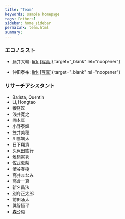 ```yaml
---
title: "Team"
keywords: sample homepage
tags: [others]
sidebar: home_sidebar
permalink: team.html
summary:
---
```


### エコノミスト

- 藤井大輔: [link](https://sites.google.com/site/fujii0622/home) [[写真]](./files/DaisukeFujii.jpg){:target="_blank" rel="noopener"}

- 仲田泰祐: [link](https://sites.google.com/site/taisukenakata/) [[写真]](./files/TaisukeNakata.jpg){:target="_blank" rel="noopener"}

<!-- - 砂川武貴 (プロジェクトの技術的サポート): [link](https://tkksnk.github.io/) -->


### リサーチアシスタント

- Batista, Quentin
- Li, Hongtao
- 饗庭匠
- 浅井寛之
- 岡本亘
- 小野泰輝
- 笠井美穂
- 川脇颯太
- 日下翔貴
- 久保田紘行
- 雉間憲秀
- 佐武恵梨
- 渋谷春樹
- 高井まなみ
- 高倉一真
- 新名昌法
- 別府正太郎
- 前田湧太
- 眞智恒平
- 森公毅
